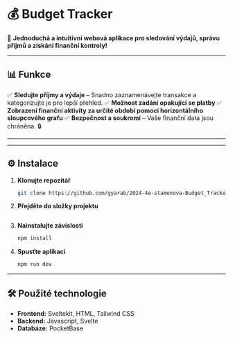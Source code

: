 # 💰 Budget Tracker


🚀 **Jednoduchá a intuitivní webová aplikace pro sledování výdajů, správu příjmů a získání finanční kontroly!**

---

## 📊 Funkce

✅ **Sledujte příjmy a výdaje** – Snadno zaznamenávejte transakce a kategorizujte je pro lepší přehled. 
✅ **Možnost zadání opakující se platby** 
✅ **Zobrazení finanční aktivity za určité období pomocí horizontálního sloupcového grafu**
✅ **Bezpečnost a soukromí** – Vaše finanční data jsou chráněna. 🔒  

---

---

## ⚙️ Instalace

1. **Klonujte repozitář**
   ```bash
   git clone https://github.com/gyarab/2024-4e-stamenova-Budget_Tracker
   ```
2. **Přejděte do složky projektu**
   ```bash
   ```
3. **Nainstalujte závislosti**
   ```bash
   npm install
   ```
4. **Spusťte aplikaci**
   ```bash
   npm run dev
   ```

---

## 🛠️ Použité technologie

- **Frontend:** Sveltekit, HTML, Tailwind CSS  
- **Backend:** Javascript, Svelte  
- **Databáze:** PocketBase  
